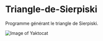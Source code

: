 # Triangle-de-Sierpiski

Programme générant le triangle de Sierpiski.

![Image of Yaktocat](https://raw.githubusercontent.com/EloD10/Triangle-de-Sierpiski/master/tri.png)
